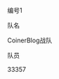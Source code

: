 <!--
 * @Author: 33357
 * @Date: 2021-05-14 11:08:21
 * @LastEditTime: 2021-05-14 13:08:38
 * @LastEditors: 33357
-->

编号1

队名

CoinerBlog战队

队员

33357
